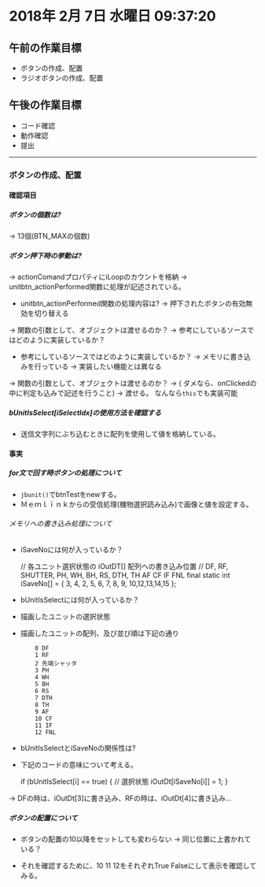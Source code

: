 
# 2018年 2月  7日 水曜日 09:37:20    

## 午前の作業目標

- ボタンの作成、配置
- ラジオボタンの作成、配置

## 午後の作業目標

- コード確認
- 動作確認
- 提出

---

### ボタンの作成、配置

#### 確認項目

##### ボタンの個数は?

-> 13個(BTN\_MAXの個数)

##### ボタン押下時の挙動は?

-> actionComandプロパティにiLoopのカウントを格納
-> unitbtn\_actionPerformed関数に処理が記述されている。

 - unitbtn\_actionPerformed関数の処理内容は?
 -> 押下されたボタンの有効無効を切り替える

 -> 関数の引数として、オブジェクトは渡せるのか？
 -> 参考にしているソースではどのように実装しているか？

 - 参考にしているソースではどのように実装しているか？
 -> メモリに書き込みを行っている -> 実装したい機能とは異なる
 
 -> 関数の引数として、オブジェクトは渡せるのか？
 -> ( ダメなら、onClickedの中に判定も込みで記述を行うこと)
 -> 渡せる。 なんなら`this`でも実装可能

##### bUnitIsSelect[iSelectIdx]の使用方法を確認する

- 送信文字列にぶち込むときに配列を使用して値を格納している。

#### 事実

##### for文で回す時ボタンの処理について

- `jbunit()`でbtnTestをnewする。
-	Ｍｅｍｌｉｎｋからの受信処理(機物選択読み込み)で画像と値を設定する。

###### メモリへの書き込み処理について

- iSaveNoには何が入っているか？

	// 各ユニット選択状態の iOutDT[] 配列への書き込み位置
	//                            DF, RF, SHUTTER, PH, WH, BH, RS, DTH, TH AF CF IF FNL
	final static int iSaveNo[] = { 3,  4, 2,        5,  6,  7,  8,   9, 10,12,13,14,15 };

- bUnitIsSelectには何が入っているか？
 - 描画したユニットの選択状態
  - 描画したユニットの配列、及び並び順は下記の通り
	 
			0 DF
			1 RF
			2 先端シャッタ
			3 PH
			4 WH
			5 BH
			6 RS
			7 DTH
			8 TH
			9 AF
			10 CF
			11 IF
			12 FNL


- bUnitIsSelectとiSaveNoの関係性は?

- 下記のコードの意味について考える。

	if (bUnitIsSelect[i] == true) {	// 選択状態
		iOutDt[iSaveNo[i]] = 1;
	}

-> DFの時は、iOutDt[3]に書き込み、RFの時は、iOutDt[4]に書き込み...

##### ボタンの配置について

- ボタンの配置の10以降をセットしても変わらない
-> 同じ位置に上書かれている？

- それを確認するために、10 11 12をそれぞれTrue Falseにして表示を確認してみる。
